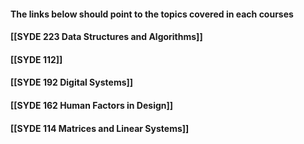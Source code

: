 #### The links below should point to the topics covered in each courses
#### [[SYDE 223 Data Structures and Algorithms]]
#### [[SYDE 112]]
#### [[SYDE 192 Digital Systems]]
#### [[SYDE 162 Human Factors in Design]]
#### [[SYDE 114 Matrices and Linear Systems]]

